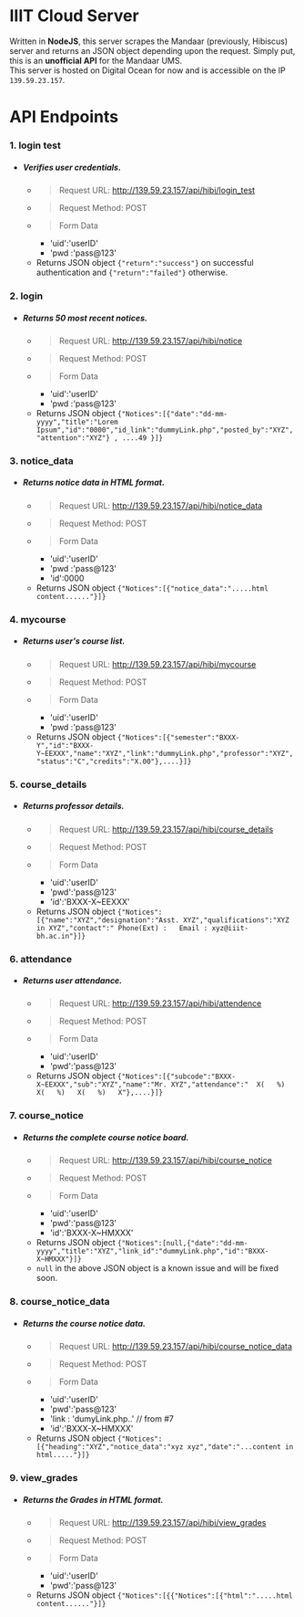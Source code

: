 # IIIT Cloud Server
Written in **NodeJS**, this server scrapes the Mandaar (previously, Hibiscus) server and returns an JSON object depending upon the request. Simply put, this is an **unofficial API** for the Mandaar UMS.  
This server is hosted on Digital Ocean for now and is accessible on the IP `139.59.23.157`.    

# API Endpoints
### 1. login test
* ##### Verifies user credentials.  
  + > Request URL: http://139.59.23.157/api/hibi/login_test
  + > Request Method: POST
  + > Form Data
    + 'uid':'userID'
    + 'pwd :'pass@123'
   + Returns JSON object `{"return":"success"}` on successful authentication and `{"return":"failed"}` otherwise.  
  
### 2. login
* ##### Returns 50 most recent notices.
  + > Request URL: http://139.59.23.157/api/hibi/notice
  + > Request Method: POST
  + > Form Data
    + 'uid':'userID'
    + 'pwd :'pass@123'
  + Returns JSON object `{"Notices":[{"date":"dd-mm-yyyy","title":"Lorem Ipsum","id":"0000","id_link":"dummyLink.php","posted_by":"XYZ","attention":"XYZ"} , ....49 }]}`

### 3. notice_data
* ##### Returns notice data in HTML format.
  + > Request URL: http://139.59.23.157/api/hibi/notice_data
  + > Request Method: POST
  + > Form Data
    + 'uid':'userID'
    + 'pwd :'pass@123'
    + 'id':0000
  + Returns JSON object `{"Notices":[{"notice_data":".....html content......"}]}`

### 4. mycourse
* ##### Returns user's course list.
  + > Request URL: http://139.59.23.157/api/hibi/mycourse
  + > Request Method: POST
  + > Form Data
    + 'uid':'userID'
    + 'pwd :'pass@123'
  + Returns JSON object `{"Notices":[{"semester":"BXXX-Y","id":"BXXX-Y~EEXXX","name":"XYZ","link":"dummyLink.php","professor":"XYZ","status":"C","credits":"X.00"},....}]}`
  
### 5. course_details
* ##### Returns professor details.
  + > Request URL: http://139.59.23.157/api/hibi/course_details
  + > Request Method: POST
  + > Form Data
    + 'uid':'userID'
    + 'pwd':'pass@123'
    + 'id':'BXXX-X~EEXXX'
  + Returns JSON object `{"Notices":[{"name":"XYZ","designation":"Asst. XYZ","qualifications":"XYZ in XYZ","contact":" Phone(Ext) :   Email : xyz@iiit-bh.ac.in"}]}`
  
### 6. attendance
* ##### Returns user attendance.
  + > Request URL: http://139.59.23.157/api/hibi/attendence
  + > Request Method: POST
  + > Form Data
    + 'uid':'userID'
    + 'pwd':'pass@123'
  + Returns JSON object `{"Notices":[{"subcode":"BXXX-X~EEXXX","sub":"XYZ","name":"Mr. XYZ","attendance":"  X(   %)    X(   %)   X(   %)   X"},....}]}`
  
### 7. course_notice
* ##### Returns the complete course notice board.
  + > Request URL: http://139.59.23.157/api/hibi/course_notice
  + > Request Method: POST
  + > Form Data
    + 'uid':'userID'
    + 'pwd':'pass@123'
    + 'id':'BXXX-X~HMXXX'
  + Returns JSON object `{"Notices":[null,{"date":"dd-mm-yyyy","title":"XYZ","link_id":"dummyLink.php","id":"BXXX-X~HMXXX"}]}`
  + `null` in the above JSON object is a known issue and will be fixed soon.
  
### 8. course_notice_data
* ##### Returns the course notice data.
  + > Request URL: http://139.59.23.157/api/hibi/course_notice_data
  + > Request Method: POST
  + > Form Data
    + 'uid':'userID'
    + 'pwd':'pass@123'
    + 'link : 'dumyLink.php..'  // from #7
    + 'id':'BXXX-X~HMXXX'
  + Returns JSON object `{"Notices":[{"heading":"XYZ","notice_data":"xyz xyz","date":"...content in html....."}]}`
  
  
  
### 9. view_grades
* ##### Returns the Grades in HTML format.
  + > Request URL: http://139.59.23.157/api/hibi/view_grades
  + > Request Method: POST
  + > Form Data
    + 'uid':'userID'
    + 'pwd':'pass@123'
  + Returns JSON object `{"Notices":[{{"Notices":[{"html":".....html content......"}]}`

